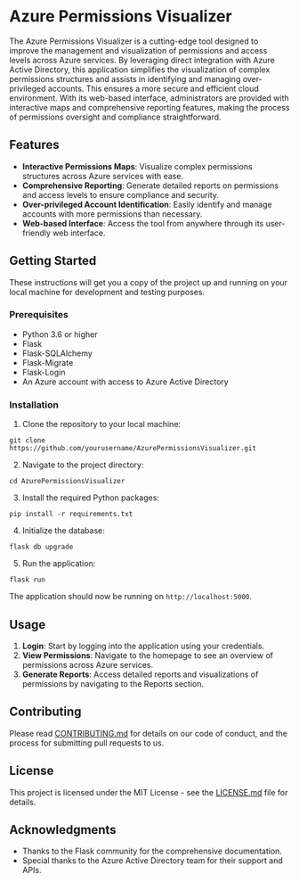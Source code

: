 # Azure Permissions Visualizer

The Azure Permissions Visualizer is a cutting-edge tool designed to improve the management and visualization of permissions and access levels across Azure services. By leveraging direct integration with Azure Active Directory, this application simplifies the visualization of complex permissions structures and assists in identifying and managing over-privileged accounts. This ensures a more secure and efficient cloud environment. With its web-based interface, administrators are provided with interactive maps and comprehensive reporting features, making the process of permissions oversight and compliance straightforward.

## Features

- **Interactive Permissions Maps**: Visualize complex permissions structures across Azure services with ease.
- **Comprehensive Reporting**: Generate detailed reports on permissions and access levels to ensure compliance and security.
- **Over-privileged Account Identification**: Easily identify and manage accounts with more permissions than necessary.
- **Web-based Interface**: Access the tool from anywhere through its user-friendly web interface.

## Getting Started

These instructions will get you a copy of the project up and running on your local machine for development and testing purposes.

### Prerequisites

- Python 3.6 or higher
- Flask
- Flask-SQLAlchemy
- Flask-Migrate
- Flask-Login
- An Azure account with access to Azure Active Directory

### Installation

1. Clone the repository to your local machine:
```
git clone https://github.com/yourusername/AzurePermissionsVisualizer.git
```

2. Navigate to the project directory:
```
cd AzurePermissionsVisualizer
```

3. Install the required Python packages:
```
pip install -r requirements.txt
```

4. Initialize the database:
```
flask db upgrade
```

5. Run the application:
```
flask run
```

The application should now be running on `http://localhost:5000`.

## Usage

1. **Login**: Start by logging into the application using your credentials.
2. **View Permissions**: Navigate to the homepage to see an overview of permissions across Azure services.
3. **Generate Reports**: Access detailed reports and visualizations of permissions by navigating to the Reports section.

## Contributing

Please read [CONTRIBUTING.md](CONTRIBUTING.md) for details on our code of conduct, and the process for submitting pull requests to us.

## License

This project is licensed under the MIT License - see the [LICENSE.md](LICENSE.md) file for details.

## Acknowledgments

- Thanks to the Flask community for the comprehensive documentation.
- Special thanks to the Azure Active Directory team for their support and APIs.
